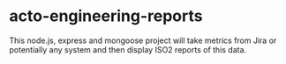 # acto-engineering-reports
This node.js, express and mongoose project will take metrics from Jira or potentially any system and then display ISO2 reports of this data.
